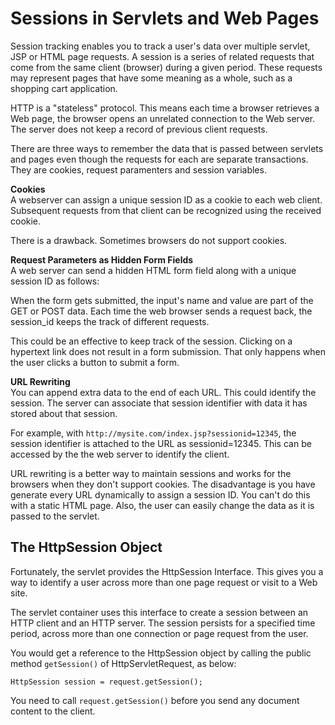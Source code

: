 # Sessions in Servlets and Web Pages

Session tracking enables you to track a user's data over multiple servlet, JSP or HTML page requests. A session is a series of related requests that come from the same client \(browser\) during a given period. These requests may represent pages that have some meaning as a whole, such as a shopping cart application.

HTTP is a "stateless" protocol. This means each time a browser retrieves a Web page, the browser opens an unrelated connection to the Web server. The server does not keep a record of previous client requests.

There are three ways to remember the data that is passed between servlets and pages even though the requests for each are separate transactions. They are cookies, request paramenters and session variables.

**Cookies**  
A webserver can assign a unique session ID as a cookie to each web client. Subsequent requests from that client can be recognized using the received cookie.

There is a drawback. Sometimes browsers do not support cookies.

**Request Parameters as Hidden Form Fields**  
A web server can send a hidden HTML form field along with a unique session ID as follows:

When the form gets submitted, the input's name and value are part of the GET or POST data. Each time the web browser sends a request back, the session\_id keeps the track of different requests.

This could be an effective to keep track of the session. Clicking on a hypertext link does not result in a form submission. That only happens when the user clicks a button to submit a form.

 **URL Rewriting**  
You can append extra data to the end of each URL. This could identify the session. The server can associate that session identifier with data it has stored about that session.

For example, with `http://mysite.com/index.jsp?sessionid=12345`, the session identifier is attached to the URL as sessionid=12345. This can be accessed by the the web server to identify the client.

URL rewriting is a better way to maintain sessions and works for the browsers when they don't support cookies. The disadvantage is you have generate every URL dynamically to assign a session ID. You can't do this with a static HTML page. Also, the user can easily change the data as it is passed to the servlet.

## The HttpSession Object

Fortunately, the servlet provides the HttpSession Interface. This gives you a way to identify a user across more than one page request or visit to a Web site.

The servlet container uses this interface to create a session between an HTTP client and an HTTP server. The session persists for a specified time period, across more than one connection or page request from the user.

You would get a reference to the HttpSession object by calling the public method `getSession()` of HttpServletRequest, as below:

`HttpSession session = request.getSession();`

You need to call `request.getSession()` before you send any document content to the client.


